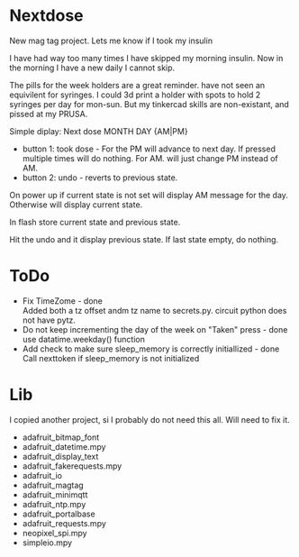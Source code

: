 # Nextdose
New mag tag project. Lets me know if I took my insulin

I have had way too many times I have skipped my morning insulin. Now in the morning I have a new daily I cannot skip. 

The pills for the week holders are a great reminder. have not seen an equivilent for syringes.
I could 3d print a holder with spots to hold 2 syringes per day for mon-sun. But my tinkercad skills are non-existant, and pissed at my PRUSA.

Simple diplay: Next dose MONTH DAY {AM|PM}
- button 1: took dose - For the PM will advance to next day.  If pressed multiple times will do nothing.  For AM. will just change PM instead of AM.
- button 2: undo - reverts to previous state.

On power up if current state is not set will display AM message for the day. Otherwise will display current state.

In flash store current state and previous state.

Hit the undo and it display previous state.  If last state empty, do nothing.

# ToDo
- Fix TimeZome - done  
  Added both a tz offset andm tz name to secrets.py.  circuit python does not have pytz.
- Do not keep incrementing the day of the week on "Taken" press - done  
  use datatime.weekday() function
- Add check to make sure sleep_memory is correctly initiallized - done  
  Call nexttoken if sleep_memory is not initialized
 
# Lib
I copied another project, si I probably do not need this all.  Will need to fix it.

- adafruit_bitmap_font
- adafruit_datetime.mpy
- adafruit_display_text
- adafruit_fakerequests.mpy
- adafruit_io
- adafruit_magtag
- adafruit_minimqtt
- adafruit_ntp.mpy
- adafruit_portalbase
- adafruit_requests.mpy
- neopixel_spi.mpy
- simpleio.mpy
